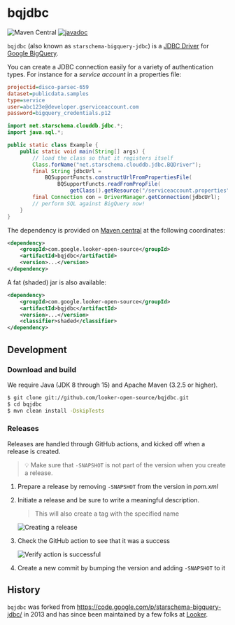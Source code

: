 # bqjdbc

![Maven Central](https://img.shields.io/maven-central/v/com.google.looker-open-source/bqjdbc)
[![javadoc](https://javadoc.io/badge2/com.github.looker-open-source/bqjdbc/javadoc.svg)](https://javadoc.io/doc/com.google.looker-open-source/bqjdbc)

`bqjdbc` (also known as `starschema-bigquery-jdbc`) is a
[JDBC Driver](https://docs.oracle.com/javase/8/docs/technotes/guides/jdbc/) for
[Google BigQuery](https://cloud.google.com/bigquery).

You can create a JDBC connection easily for a variety of authentication types.
For instance for a _service account_ in a properties file:

```ini
projectid=disco-parsec-659
dataset=publicdata.samples
type=service
user=abc123e@developer.gserviceaccount.com
password=bigquery_credentials.p12
```

```java
import net.starschema.clouddb.jdbc.*;
import java.sql.*;

public static class Example {
    public static void main(String[] args) {
        // load the class so that it registers itself
        Class.forName("net.starschema.clouddb.jdbc.BQDriver");
        final String jdbcUrl =
            BQSupportFuncts.constructUrlFromPropertiesFile(
                BQSupportFuncts.readFromPropFile(
                    getClass().getResource("/serviceaccount.properties").getFile()));
        final Connection con = DriverManager.getConnection(jdbcUrl);
        // perform SQL against BigQuery now!
    }
}
```

The dependency is provided on
[Maven central](https://search.maven.org/search?q=a:bqjdbc)
at the following coordinates:
```xml
<dependency>
    <groupId>com.google.looker-open-source</groupId>
    <artifactId>bqjdbc</artifactId>
    <version>...</version>
</dependency>
```

A fat (shaded) jar is also available:
```xml
<dependency>
    <groupId>com.google.looker-open-source</groupId>
    <artifactId>bqjdbc</artifactId>
    <version>...</version>
    <classifier>shaded</classifier>
</dependency>
```

## Development

### Download and build

We require Java (JDK 8 through 15) and Apache Maven (3.2.5 or higher).

```bash
$ git clone git://github.com/looker-open-source/bqjdbc.git
$ cd bqjdbc
$ mvn clean install -DskipTests
```

### Releases

Releases are handled through GitHub actions, and kicked off when a release is created.

> 💡 Make sure that  `-SNAPSHOT` is not part of the version when you create a release.

1. Prepare a release by removing `-SNAPSHOT` from the version in _pom.xml_

2. Initiate a release and be sure to write a meaningful description.

    > This will also create a tag with the specified name

    ![Creating a release](./create_release.png)

3. Check the GitHub action to see that it was a success

    ![Verify action is successful](./github_action_success.png)

4. Create a new commit by bumping the version and adding `-SNAPSHOT` to it

## History

`bqjdbc` was forked from https://code.google.com/p/starschema-bigquery-jdbc/ in 2013
and has since been maintained by a few folks at [Looker](https://github.com/looker-open-source).
